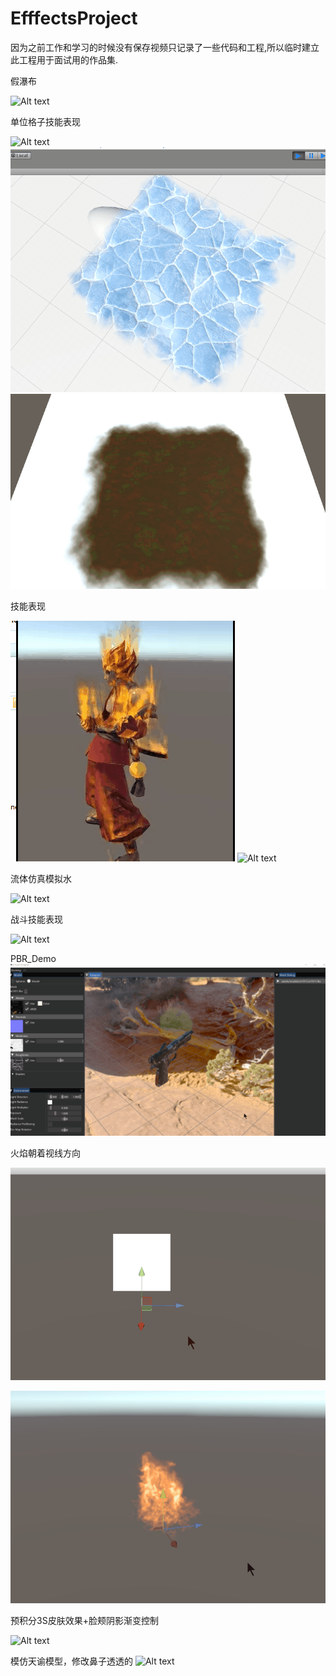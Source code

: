 # EfffectsProject

因为之前工作和学习的时候没有保存视频只记录了一些代码和工程,所以临时建立此工程用于面试用的作品集.

假瀑布

![Alt text](https://github.com/SssWen/EfffectsProject/blob/master/GIF/%E5%81%87%E7%80%91%E5%B8%83.gif "瀑布")

单位格子技能表现

![Alt text](https://github.com/SssWen/EfffectsProject/blob/master/GIF/%E5%8A%A8%E6%80%81%E6%8A%95%E5%BD%B1%E6%B0%B4.gif "水导电")
![Alt text](https://github.com/SssWen/EfffectsProject/blob/master/GIF/%E5%9C%B0%E8%A1%A8%E5%86%B0%E6%95%88%E6%9E%9C.gif "地表冰")
![Alt text](https://github.com/SssWen/EfffectsProject/blob/master/GIF/%E5%9C%B0%E8%A1%A8%E6%B1%BD%E6%B2%B9%E6%95%88%E6%9E%9C.gif "地表汽油")

技能表现

![Alt text](https://github.com/SssWen/EfffectsProject/blob/master/GIF/%E6%A8%A1%E5%9E%8B%E7%9D%80%E7%81%AB%E6%95%88%E6%9E%9C.gif "模型着火")
![Alt text](https://github.com/SssWen/EfffectsProject/blob/master/GIF/%E6%B2%B3%E6%B5%81.gif "河流")

流体仿真模拟水

![Alt text](https://github.com/SssWen/EfffectsProject/blob/master/GIF/%E6%B5%81%E4%BD%93%E4%BB%BF%E7%9C%9F%E5%8A%A8%E6%80%81%E6%B0%B4.gif "水")

战斗技能表现

![Alt text](https://github.com/SssWen/EfffectsProject/blob/master/GIF/%E6%88%98%E6%96%97.gif "水")

PBR_Demo
![Alt text](https://github.com/SssWen/EfffectsProject/blob/master/GIF/PBR_Demo.gif "水")


火焰朝着视线方向

![Alt text](https://github.com/SssWen/EfffectsProject/blob/master/GIF/Bill2.gif "面片")

![Alt text](https://github.com/SssWen/EfffectsProject/blob/master/GIF/Billiborn.gif "火焰")

预积分3S皮肤效果+脸颊阴影渐变控制

![Alt text](https://github.com/SssWen/Pictures/blob/master/Source/PreIntegratedSkin%E6%B7%BB%E5%8A%A0%E8%84%B8%E9%A2%8A%E9%98%B4%E5%BD%B1%E5%8E%BB%E6%8E%89%E9%83%A8%E5%88%86%E9%BC%BB%E5%AD%90%E9%98%B4%E5%BD%B1.gif "3S皮肤效果")


模仿天谕模型，修改鼻子透透的
![Alt text](https://github.com/SssWen/Pictures/blob/master/Source/%E4%BF%AE%E6%94%B9%E9%BC%BB%E5%AD%90%E9%80%8F%E9%80%8F%E7%9A%84.gif "鼻子修改")




